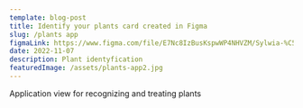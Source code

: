 ```yaml
---
template: blog-post
title: Identify your plants card created in Figma
slug: /plants app
figmaLink: https://www.figma.com/file/E7Nc8IzBusKspwWP4NHVZM/Sylwia-%C5%81aboszczak-plant-app?type=design&mode=design&t=yetwMpWTsffmyqzZ-0/
date: 2022-11-07
description: Plant identyfication
featuredImage: /assets/plants-app2.jpg
---
```

Application view for recognizing and treating plants



